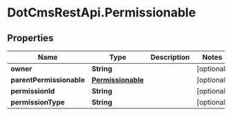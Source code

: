 # DotCmsRestApi.Permissionable

## Properties

Name | Type | Description | Notes
------------ | ------------- | ------------- | -------------
**owner** | **String** |  | [optional] 
**parentPermissionable** | [**Permissionable**](Permissionable.md) |  | [optional] 
**permissionId** | **String** |  | [optional] 
**permissionType** | **String** |  | [optional] 


